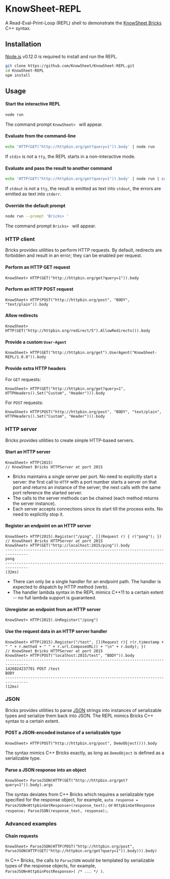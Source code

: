 # KnowSheet-REPL
A Read-Eval-Print-Loop (REPL) shell to demonstrate the [KnowSheet Bricks](https://github.com/KnowSheet/Bricks) C++ syntax.

## Installation

[Node.js](http://nodejs.org/) v0.12.0 is required to install and run the REPL.

```bash
git clone https://github.com/KnowSheet/KnowSheet-REPL.git
cd KnowSheet-REPL
npm install
```

## Usage

#### Start the interactive REPL
```bash
node run
```
The command prompt `KnowSheet> ` will appear.

#### Evaluate from the command-line
```bash
echo 'HTTP(GET("http://httpbin.org/get?query=1")).body' | node run
```
If `stdin` is not a `tty`, the REPL starts in a non-interactive mode.

#### Evaluate and pass the result to another command
```bash
echo 'HTTP(GET("http://httpbin.org/get?query=1")).body' | node run | cat
```
If `stdout` is not a `tty`, the result is emitted as text into `stdout`, the errors are emitted as text into `stderr`.

#### Override the default prompt
```bash
node run --prompt 'Bricks> '
```
The command prompt `Bricks> ` will appear.

### HTTP client

Bricks provides utilities to perform HTTP requests. By default, redirects are forbidden and result in an error; they can be enabled per request.

#### Perform an HTTP GET request
```
KnowSheet> HTTP(GET("http://httpbin.org/get?query=1")).body
```

#### Perform an HTTP POST request
```
KnowSheet> HTTP(POST("http://httpbin.org/post", "BODY", "text/plain")).body
```

#### Allow redirects
```
KnowSheet> HTTP(GET("http://httpbin.org/redirect/5").AllowRedirects()).body
```

#### Provide a custom `User-Agent`
```
KnowSheet> HTTP(GET("http://httpbin.org/get").UserAgent("KnowSheet-REPL/1.0.0")).body
```

#### Provide extra HTTP headers
For `GET` requests:
```
KnowSheet> HTTP(GET("http://httpbin.org/get?query=1", HTTPHeaders().Set("Custom", "Header"))).body
```

For `POST` requests:
```
KnowSheet> HTTP(POST("http://httpbin.org/post", "BODY", "text/plain", HTTPHeaders().Set("Custom", "Header"))).body
```

### HTTP server

Bricks provides utilities to create simple HTTP-based servers.

#### Start an HTTP server
```
KnowSheet> HTTP(2015)
// KnowSheet Bricks HTTPServer at port 2015
```

* Bricks maintains a single server per port. No need to explicitly start a server: the first call to `HTTP` with a port number starts a server on that port and returns an instance of the server; the next calls with the same port reference the started server.
* The calls to the server methods can be chained (each method returns the server instance).
* Each server accepts connections since its start till the process exits. No need to explicitly stop it.

#### Register an endpoint on an HTTP server
```
KnowSheet> HTTP(2015).Register("/ping", [](Request r) { r("pong"); })
// KnowSheet Bricks HTTPServer at port 2015
KnowSheet> HTTP(GET("http://localhost:2015/ping")).body
--------------------------------------------------------------------------------
pong
--------------------------------------------------------------------------------
(32ms)
```

* There can only be a single handler for an endpoint path. The handler is expected to dispatch by HTTP method (verb).
* The handler lambda syntax in the REPL mimics C++11 to a certain extent -- no full lambda support is guaranteed.

#### Unregister an endpoint from an HTTP server
```
KnowSheet> HTTP(2015).UnRegister("/ping")
```

#### Use the request data in an HTTP server handler
```
KnowSheet> HTTP(2015).Register("/test", [](Request r){ r(r.timestamp + " " + r.method + " " + r.url.ComposeURL() + "\n" + r.body); })
// KnowSheet Bricks HTTPServer at port 2015
KnowSheet> HTTP(POST("localhost:2015/test", "BODY")).body
--------------------------------------------------------------------------------
1426024237701 POST /test
BODY
--------------------------------------------------------------------------------
(12ms)
```

### JSON

Bricks provides utilities to parse [JSON](http://json.org/) strings into instances of serializable types and serialize them back into JSON. The REPL mimics Bricks C++ syntax to a certain extent.

#### POST a JSON-encoded instance of a serializable type
```
KnowSheet> HTTP(POST("http://httpbin.org/post", DemoObject())).body
```

The syntax mimics C++ Bricks exactly, as long as `DemoObject` is defined as a serializable type.

#### Parse a JSON response into an object
```
KnowSheet> ParseJSON(HTTP(GET("http://httpbin.org/get?query=1")).body).args
```

The syntax deviates from C++ Bricks which requires a serializable type specified for the response object, for example, `auto response = ParseJSON<HttpbinGetResponse>(response_text);` or `HttpbinGetResponse response; ParseJSON(response_text, response);`.

### Advanced examples

#### Chain requests
```
KnowSheet> ParseJSON(HTTP(POST("http://httpbin.org/post", ParseJSON(HTTP(GET("http://httpbin.org/get?query=1")).body))).body)
```

In C++ Bricks, the calls to `ParseJSON` would be templated by serializable types of the response objects, for example, `ParseJSON<HttpbinPostResponse>( /* ... */ )`.
